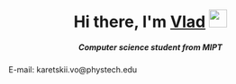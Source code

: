 <h1 align="center">Hi there, I'm <a href="https://vk.com/vlad_veliky/" target="_blank">Vlad</a> 
<img src="https://github.com/blackcater/blackcater/raw/main/images/Hi.gif" height="32"/></h1>
<h5 align="center">Computer science student from MIPT</h5>

<tr>
    <td>E-mail:</td>
</tr>
<tr>
    <td>karetskii.vo@phystech.edu</td>
</tr>